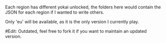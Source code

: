 Each region has different yokai unlocked, the folders here would contain the JSON for each region if I wanted to write others.

Only 'eu' will be available, as it is the only version I currently play.

#Edit: Outdated, feel free to fork it if you want to maintain an updated version.